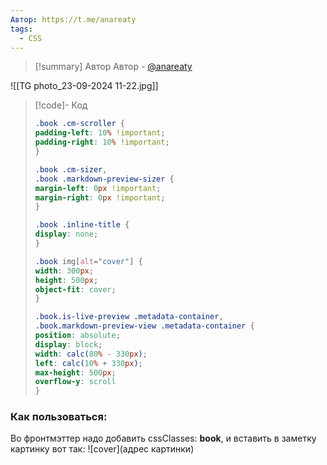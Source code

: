 ```yaml
---
Автор: https://t.me/anareaty
tags:
  - CSS
---
```

>[!summary] Автор
>Автор - [@anareaty](https://t.me/anareaty)

![[TG photo_23-09-2024 11-22.jpg]]


>[!code]- Код
> ```css
> .book .cm-scroller {  
> padding-left: 10% !important;  
> padding-right: 10% !important;  
> }
> 
> .book .cm-sizer,  
> .book .markdown-preview-sizer {  
> margin-left: 0px !important;  
> margin-right: 0px !important;  
> }
> 
> .book .inline-title {  
> display: none;  
> }
> 
> .book img[alt="cover"] {  
> width: 300px;  
> height: 500px;  
> object-fit: cover;  
> }
> 
> .book.is-live-preview .metadata-container,  
> .book.markdown-preview-view .metadata-container {  
> position: absolute;  
> display: block;  
> width: calc(80% - 330px);  
> left: calc(10% + 330px);  
> max-height: 500px;  
> overflow-y: scroll  
> }
>```

### Как пользоваться:
Во фронтмэттер надо добавить cssClasses: **book**, и вставить в заметку картинку вот так: ![cover](адрес картинки)
